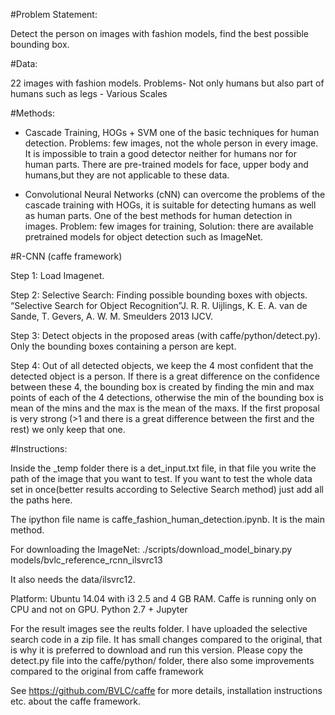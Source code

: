 

#Problem Statement:

Detect the person on images with fashion models, find the best possible bounding box.

#Data:

22 images with fashion models.
Problems- Not only humans but also part of humans such as legs - Various Scales


#Methods:

- Cascade Training, HOGs + SVM one of the basic techniques for human
detection.
Problems: few images, not the whole person in every image. It is impossible
to train a good detector neither for humans nor for human parts. There are
pre-trained models for face, upper body and humans,but they are not
applicable to these data.

- Convolutional Neural Networks (cNN) can overcome the problems of the cascade training with HOGs, it is
suitable for detecting humans as well as human parts. One of the best
methods for human detection in images.
Problem: few images for training, Solution: there are available pretrained
models for object detection such as ImageNet.

#R-CNN (caffe framework)

Step 1: Load Imagenet.

Step 2: Selective Search: Finding possible bounding boxes with objects. “Selective Search for Object
Recognition”J. R. R. Uijlings, K. E. A. van de Sande, T. Gevers, A. W. M. Smeulders
2013 IJCV.

 Step 3: Detect objects in the proposed areas (with caffe/python/detect.py). Only the bounding boxes
containing a person are kept.

Step 4: Out of all detected objects, we keep the 4 most confident that the detected object is a person. If
there is a great difference on the confidence between these 4, the bounding box is created by finding the
min and max points of each of the 4 detections, otherwise the min of the bounding box is mean of the
mins and the max is the mean of the maxs. If the first proposal is very strong (>1 and there is a great
difference between the first and the rest) we only keep that one.


#Instructions:

Inside the _temp folder there is a det_input.txt file, in that file you write the path of the image that you
want to test. If you want to test the whole data set in once(better results according to Selective Search method) just add all the paths here.

The ipython file name is caffe_fashion_human_detection.ipynb. It is the main method.

For downloading the ImageNet: ./scripts/download_model_binary.py models/bvlc_reference_rcnn_ilsvrc13

It also needs the data/ilsvrc12.

Platform: Ubuntu 14.04 with i3 2.5 and 4 GB RAM. Caffe is running only on CPU
and not on GPU. Python 2.7 + Jupyter

For the result images see the reults folder. I have uploaded the selective search code in a zip file. It has small changes compared to the original,
that is why it is preferred to download and run this version. Please copy the detect.py file into the caffe/python/ folder, there also some improvements compared to the
original from caffe framework

See https://github.com/BVLC/caffe for more details, installation instructions etc. about the caffe framework.








